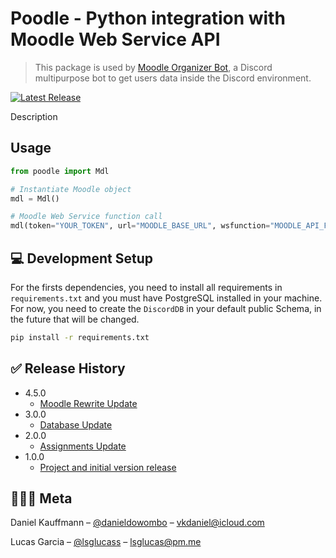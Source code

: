 # Poodle - Python integration with Moodle Web Service API

> This package is used by [Moodle Organizer Bot](https://github.com/lsglucas/mob), a Discord multipurpose bot to get users data inside the Discord environment.

[![Latest Release][release]][release]

Description

## Usage

```py
from poodle import Mdl

# Instantiate Moodle object
mdl = Mdl()

# Moodle Web Service function call
mdl(token="YOUR_TOKEN", url="MOODLE_BASE_URL", wsfunction="MOODLE_API_FUNCTION")
```

## 💻 Development Setup

For the firsts dependencies, you need to install all requirements in ```requirements.txt``` and you must have PostgreSQL installed in your machine. For now, you need to create the ```DiscordDB``` in your default public Schema, in the future that will be changed.

```sh
pip install -r requirements.txt  
```
  
## ✅ Release History

* 4.5.0
  * [Moodle Rewrite Update](https://github.com/lsglucas/mob/releases/tag/4.5.0)
* 3.0.0
  * [Database Update](https://github.com/lsglucas/mob/releases/tag/3.0.0)
* 2.0.0
  * [Assignments Update](https://github.com/lsglucas/mob/releases/tag/2.0.0)
* 1.0.0
  * [Project and initial version release](https://github.com/lsglucas/mob/releases/tag/1.0.0)

## 👨🏻‍💻 Meta

Daniel Kauffmann – [@danieldowombo](https://twitter.com/danieldowombo) – vkdaniel@icloud.com

Lucas Garcia – [@lsglucass](https://twitter.com/lsglucass) – lsglucas@pm.me

[release]: https://img.shields.io/github/v/release/lsglucas/mob
[wiki]: https://github.com/lsglucas/mob/wiki
